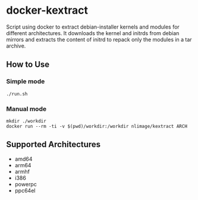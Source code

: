docker-kextract
===============

Script using docker to extract debian-installer kernels and modules
for different architectures. It downloads the kernel and initrds from
debian mirrors and extracts the content of initrd to repack only the
modules in a tar archive.

How to Use
----------

### Simple mode

```
./run.sh
```

### Manual mode

```
mkdir ./workdir
docker run --rm -ti -v $(pwd)/workdir:/workdir nlimage/kextract ARCH
```

Supported Architectures
-----------------------

- amd64
- arm64
- armhf
- i386
- powerpc
- ppc64el

